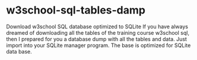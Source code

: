# w3school-sql-tables-damp
Download w3school SQL database optimized to SQLite 
If you have always dreamed of downloading all the tables of the training course w3school sql, then I prepared for you a database dump with all the tables and data. Just import into your SQLite manager program. 
The base is optimized for SQLite data base.
